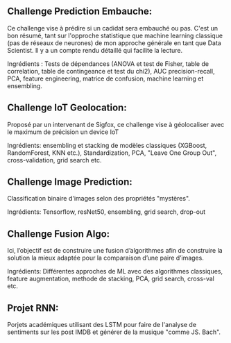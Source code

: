 ## Challenge Prediction Embauche:
Ce challenge vise à prédire si un cadidat sera embauché ou pas. C'est un bon résumé, tant sur l'opproche statistique que machine learning classique (pas de réseaux de neurones) de mon approche générale en tant que Data Scientist.
Il y a un compte rendu détaillé qui facilite la lecture.

Ingrédients : Tests de dépendances (ANOVA et test de Fisher, table de correlation, table de contingeance et test du chi2),
AUC precision-recall, PCA, feature engineering, matrice de confusion, machine learning et ensembling.

## Challenge IoT Geolocation:
Proposé par un intervenant de Sigfox, ce challenge vise à géolocaliser avec le maximum de précision un device IoT

Ingrédients: ensembling et stacking de modèles classiques (XGBoost, RandomForest, KNN etc.), Standardization, PCA, "Leave One Group Out", cross-validation, grid search etc.

## Challenge Image Prediction:
Classification binaire d'images selon des propriétés "mystères".

Ingrédients: Tensorflow, resNet50, ensembling, grid search, drop-out
## Challenge Fusion Algo:
Ici, l’objectif est de construire une fusion d’algorithmes afin de construire la solution la mieux adaptée pour la comparaison d’une paire d’images.

Ingrédients: Différentes approches de ML avec des algorithmes classiques, feature augmentation, methode de stacking, PCA, grid search, cross-val etc.

## Projet RNN:
Porjets académiques utilisant des LSTM pour faire de l'analyse de sentiments sur les post IMDB et générer de la musique "comme JS. Bach".
